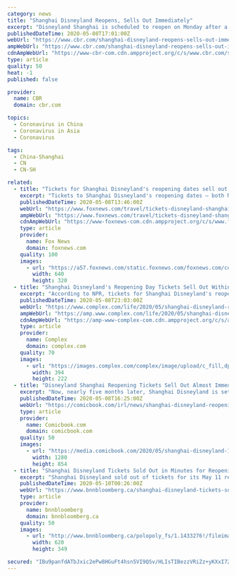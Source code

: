 ```yaml
---
category: news
title: "Shanghai Disneyland Reopens, Sells Out Immediately"
excerpt: "Disneyland Shanghai is scheduled to reopen on Monday after a three-month shutdown due to the ongoing coronavirus (COVID-19) pandemic. Tickets were made available and sold out almost immediately on the same day."
publishedDateTime: 2020-05-08T17:01:00Z
webUrl: "https://www.cbr.com/shanghai-disneyland-reopens-sells-out-immediately/"
ampWebUrl: "https://www.cbr.com/shanghai-disneyland-reopens-sells-out-immediately/amp/"
cdnAmpWebUrl: "https://www-cbr-com.cdn.ampproject.org/c/s/www.cbr.com/shanghai-disneyland-reopens-sells-out-immediately/amp/"
type: article
quality: 50
heat: -1
published: false

provider:
  name: CBR
  domain: cbr.com

topics:
  - Coronavirus in China
  - Coronavirus in Asia
  - Coronavirus

tags:
  - China-Shanghai
  - CN
  - CN-SH

related:
  - title: "Tickets for Shanghai Disneyland's reopening dates sell out immediately"
    excerpt: "Tickets to Shanghai Disneyland's reopening dates — both May 11 and May 12 — sold out immediately after going on sale on Friday morning. The park's website said the reopening w"
    publishedDateTime: 2020-05-08T13:46:00Z
    webUrl: "https://www.foxnews.com/travel/tickets-disneyland-shanghai-sell-out-immediately"
    ampWebUrl: "https://www.foxnews.com/travel/tickets-disneyland-shanghai-sell-out-immediately.amp"
    cdnAmpWebUrl: "https://www-foxnews-com.cdn.ampproject.org/c/s/www.foxnews.com/travel/tickets-disneyland-shanghai-sell-out-immediately.amp"
    type: article
    provider:
      name: Fox News
      domain: foxnews.com
    quality: 100
    images:
      - url: "https://a57.foxnews.com/static.foxnews.com/foxnews.com/content/uploads/2020/05/640/320/ShanghaiDisneytownHECTOR-RETAMALAFP-via-Getty-Images.jpg?ve=1&tl=1"
        width: 640
        height: 320
  - title: "Shanghai Disneyland's Reopening Day Tickets Sell Out Within Minutes"
    excerpt: "According to NPR, tickets for Shanghai Disneyland's reopening day sold out within minutes, indicating consumers' eagerness to return to normalcy."
    publishedDateTime: 2020-05-08T23:03:00Z
    webUrl: "https://www.complex.com/life/2020/05/shanghai-disneyland-reopening-day-tickets-sell-out"
    ampWebUrl: "https://amp.www.complex.com/life/2020/05/shanghai-disneyland-reopening-day-tickets-sell-out"
    cdnAmpWebUrl: "https://amp-www-complex-com.cdn.ampproject.org/c/s/amp.www.complex.com/life/2020/05/shanghai-disneyland-reopening-day-tickets-sell-out"
    type: article
    provider:
      name: Complex
      domain: complex.com
    quality: 70
    images:
      - url: "https://images.complex.com/complex/image/upload/c_fill,dpr_auto,f_auto,fl_lossy,g_center,h_222,q_auto,w_394/y1a8dsea313fbnslsarg.jpg"
        width: 394
        height: 222
  - title: "Disneyland Shanghai Reopening Tickets Sell Out Almost Immediately"
    excerpt: "Now, nearly five months later, Shanghai Disneyland is set to be the first of the company's parks around the world to reopen its gates and allow guests back inside. On Monday, May 11th, Shanghai Disneyland will be open to the public,"
    publishedDateTime: 2020-05-08T16:25:00Z
    webUrl: "https://comicbook.com/irl/news/shanghai-disneyland-reopening-selling-out-tickets/"
    type: article
    provider:
      name: Comicbook.com
      domain: comicbook.com
    quality: 50
    images:
      - url: "https://media.comicbook.com/2020/05/shanghai-disneyland-1219526-1280x0.jpeg"
        width: 1280
        height: 854
  - title: "Shanghai Disneyland Tickets Sold Out in Minutes for Reopening"
    excerpt: "Shanghai Disneyland sold out of tickets for its May 11 reopening after a four-month shutdown, a sign that consumers in China are prepared to spend as the nation recovers from the coronavirus pandemic."
    publishedDateTime: 2020-05-10T00:26:00Z
    webUrl: "https://www.bnnbloomberg.ca/shanghai-disneyland-tickets-sold-out-in-minutes-for-reopening-1.1433275"
    type: article
    provider:
      name: bnnbloomberg
      domain: bnnbloomberg.ca
    quality: 50
    images:
      - url: "http://www.bnnbloomberg.ca/polopoly_fs/1.1433276!/fileimage/httpImage/image.png_gen/derivatives/landscape_620/bc-shanghai-disneyland-tickets-sold-out-in-minutes-for-reopening.png"
        width: 620
        height: 349

secured: "IBu9panfdATbJxic2ePw8HGuFt4hsn5VI9QSv/HLIsTIBezzVRiZz+yKXxI72MgrgqhGufdnzHuBpaW+z3Gf0XtmjMX+dqg0IXlPOti91ZaA4pk9+ls32nsDfLhX0pmDRGAyM0c9SpTHSMmeGfM9KmwBKMPoHpX0WVIJM53FLI1XQwlcK/VKiDtwCD9sTf64M62eo/RDdNUGUZEj/L4He+Z5OnXjiSs7m+RZr1CJtzN8dywE3tEumivMV9A8NIRCnU6JZ2cbW3PnuJvQ/txrOFEEpFfr9TG48KEuOVftfYk3bln4oAZUZno87oTpfM6gnj8o3zxRuPYjvFOo10Qk0SNDLiRgB/68QTMMvGBALShUq8wYnrwAgXFVmDie7DrcN7DF6xd+dYdCkx0zt2nr+w7n9LiZlsVQ7KizrNI+lHUoYTIC9UkT6dkTGeGnCJVW2ufGxPnfiAr+y9LvMuu3q5JQjq/gaosjFJODqwISDNI=;bdHxNJL6XH5aT4QbsCestQ=="
---
```


